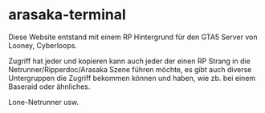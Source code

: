 # arasaka-terminal

Diese Website entstand mit einem RP Hintergrund für den GTA5 Server von Looney, Cyberloops.


Zugriff hat jeder und kopieren kann auch jeder der einen RP Strang in die Netrunner/Ripperdoc/Arasaka Szene führen möchte,
es gibt auch diverse Untergruppen die Zugriff bekommen können und haben, wie zb. bei einem Baseraid oder ähnliches.

Lone-Netrunner usw.
